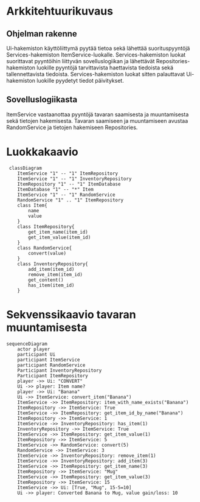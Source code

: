 # Arkkitehtuurikuvaus

## Ohjelman rakenne
Ui-hakemiston käyttöliittymä pyytää tietoa sekä lähettää suorituspyyntöjä Services-hakemiston ItemService-luokalle. Services-hakemiston luokat suorittavat pyyntöihin liittyvän sovelluslogiikan ja lähettävät Repositories-hakemiston luokille pyyntöjä tarvittavista haettavista tiedoista sekä tallennettavista tiedoista. Services-hakemiston luokat sitten palauttavat Ui-hakemiston luokille pyydetyt tiedot päivitykset.

## Sovelluslogiikasta
ItemService vastaanottaa pyyntöjä tavaran saamisesta ja muuntamisesta sekä tietojen hakemisesta. Tavaran saamiseen ja muuntamiseen avustaa RandomService ja tietojen hakemiseen Repositories.

# Luokkakaavio
```mermaid
 classDiagram
    ItemService "1" -- "1" ItemRepository
    ItemService "1" -- "1" InventoryRepository
    ItemRepository "1" -- "1" ItemDatabase
    ItemDatabase "1" -- "*" Item
    ItemService "1" -- "1" RandomService
    RandomService "1" .. "1" ItemRepository
    class Item{
        name
        value
    }
    class ItemRepository{
        get_item_name(item_id)
        get_item_value(item_id)
    }
    class RandomService{
        convert(value)
    }
    class InventoryRepository{
        add_item(item_id)
        remove_item(item_id)
        get_content()
        has_item(item_id)
    }
```

# Sekvenssikaavio tavaran muuntamisesta
```mermaid
sequenceDiagram
    actor player
    participant Ui
    participant ItemService
    participant RandomService
    Participant InventoryRepository
    Participant ItemRepository
    player ->> Ui: "CONVERT"
    Ui ->> player: Item name?
    player ->> Ui: "Banana"
    Ui ->> ItemService: convert_item("Banana")
    ItemService ->> ItemRepository: item_with_name_exists("Banana")
    ItemRepository ->> ItemService: True
    ItemService ->> ItemRepository: get_item_id_by_name("Banana")
    ItemRepository ->> ItemService: 1
    ItemService ->> InventoryRepository: has_item(1)
    InventoryRepository ->> ItemService: True
    ItemService ->> ItemRepository: get_item_value(1)
    ItemRepository ->> ItemService: 5
    ItemService ->> RandomService: convert(5)
    RandomService ->> ItemService: 3
    ItemService ->> InventoryRepository: remove_item(1)
    ItemService ->> InventoryRepository: add_item(3)
    ItemService ->> ItemRepository: get_item_name(3)
    ItemRepository ->> ItemService: "Mug"
    ItemService ->> ItemRepository: get_item_value(3)
    ItemRepository ->> ItemService: 15
    ItemService ->> Ui: [True, "Mug", 15-5=10]
    Ui ->> player: Converted Banana to Mug, value gain/loss: 10

```